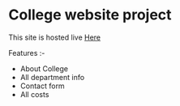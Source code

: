 <h1>College website project</h1>

This site is hosted live <a href='https://educational-services.netlify.app/'> Here</a>

Features :-
<ul>
<li>About College</li>
<li>All department info</li>
<li>Contact form</li>
<li>All costs</li>
</ul>
